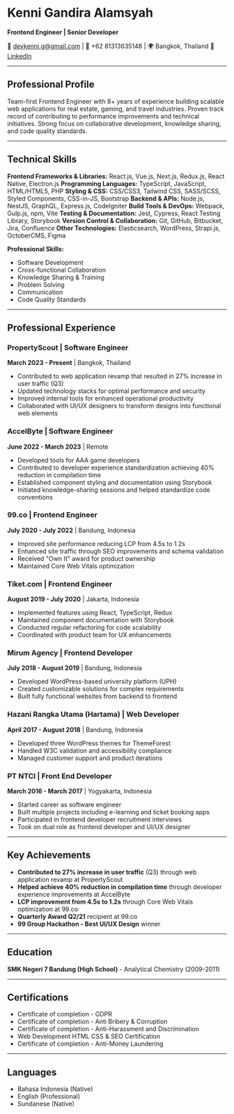 # Kenni Gandira Alamsyah
**Frontend Engineer | Senior Developer**

📧 devkenni.g@gmail.com | 📱 +62 81313635148 | 🌍 Bangkok, Thailand
💼 [LinkedIn](https://linkedin.com/in/kenni-g-alamsyah)

---

## Professional Profile

Team-first Frontend Engineer with 8+ years of experience building scalable web applications for real estate, gaming, and travel industries. Proven track record of contributing to performance improvements and technical initiatives. Strong focus on collaborative development, knowledge sharing, and code quality standards.

---

## Technical Skills

**Frontend Frameworks & Libraries:** React.js, Vue.js, Next.js, Redux.js, React Native, Electron.js
**Programming Languages:** TypeScript, JavaScript, HTML/HTML5, PHP
**Styling & CSS:** CSS/CSS3, Tailwind CSS, SASS/SCSS, Styled Components, CSS-in-JS, Bootstrap
**Backend & APIs:** Node.js, NestJS, GraphQL, Express.js, CodeIgniter
**Build Tools & DevOps:** Webpack, Gulp.js, npm, Vite
**Testing & Documentation:** Jest, Cypress, React Testing Library, Storybook
**Version Control & Collaboration:** Git, GitHub, Bitbucket, Jira, Confluence
**Other Technologies:** Elasticsearch, WordPress, Strapi.js, OctoberCMS, Figma

**Professional Skills:**
- Software Development
- Cross-functional Collaboration
- Knowledge Sharing & Training
- Problem Solving
- Communication
- Code Quality Standards

---

## Professional Experience

### **PropertyScout | Software Engineer**
**March 2023 - Present** | Bangkok, Thailand
- Contributed to web application revamp that resulted in 27% increase in user traffic (Q3)
- Updated technology stacks for optimal performance and security
- Improved internal tools for enhanced operational productivity
- Collaborated with UI/UX designers to transform designs into functional web elements

### **AccelByte | Software Engineer**
**June 2022 - March 2023** | Remote
- Developed tools for AAA game developers
- Contributed to developer experience standardization achieving 40% reduction in compilation time
- Established component styling and documentation using Storybook
- Initiated knowledge-sharing sessions and helped standardize code conventions

### **99.co | Frontend Engineer**
**July 2020 - July 2022** | Bandung, Indonesia
- Improved site performance reducing LCP from 4.5s to 1.2s
- Enhanced site traffic through SEO improvements and schema validation
- Received "Own It" award for product ownership
- Maintained Core Web Vitals optimization

### **Tiket.com | Frontend Engineer**
**August 2019 - July 2020** | Jakarta, Indonesia
- Implemented features using React, TypeScript, Redux
- Maintained component documentation with Storybook
- Conducted regular refactoring for code scalability
- Coordinated with product team for UX enhancements

### **Mirum Agency | Frontend Developer**
**July 2018 - August 2019** | Bandung, Indonesia
- Developed WordPress-based university platform (UPH)
- Created customizable solutions for complex requirements
- Built fully functional websites from backend to frontend

### **Hazani Rangka Utama (Hartama) | Web Developer**
**April 2017 - August 2018** | Bandung, Indonesia
- Developed three WordPress themes for ThemeForest
- Handled W3C validation and accessibility compliance
- Managed customer support and product iterations

### **PT NTCI | Front End Developer**
**March 2016 - March 2017** | Yogyakarta, Indonesia
- Started career as software engineer
- Built multiple projects including e-learning and ticket booking apps
- Participated in frontend developer recruitment interviews
- Took on dual role as frontend developer and UI/UX designer

---

## Key Achievements

- **Contributed to 27% increase in user traffic** (Q3) through web application revamp at PropertyScout
- **Helped achieve 40% reduction in compilation time** through developer experience improvements at AccelByte
- **LCP improvement from 4.5s to 1.2s** through Core Web Vitals optimization at 99.co
- **Quarterly Award Q2/21** recipient at 99.co
- **99 Group Hackathon - Best UI/UX Design** winner

---

## Education

**SMK Negeri 7 Bandung (High School)** - Analytical Chemistry (2009-2011)

---

## Certifications

- Certificate of completion - GDPR
- Certificate of completion - Anti Bribery & Corruption
- Certificate of completion - Anti-Harassment and Discrimination
- Web Development HTML CSS & SEO Certification
- Certificate of completion - Anti-Money Laundering

---

## Languages

- Bahasa Indonesia (Native)
- English (Professional)
- Sundanese (Native)